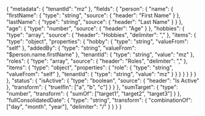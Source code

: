 {
  "metadata": {
    "tenantId": "mz"
  },
  "fields": {
    "person": {
      "name": {
        "firstName": {
          "type": "string",
          "source": {
            "header": "First Name"
          }
        },
        "lastName": {
          "type": "string",
          "source": {
            "header": "Last Name"
          }
        }
      },
      "age": {
        "type": "number",
        "source": {
          "header": "Age"
        }
      },
      "hobbies": {
        "type": "array",
        "source": {
          "header": "Hobbies",
          "delimiter": ","
        },
        "items": {
          "type": "object",
          "properties": {
            "hobby": {
              "type": "string",
              "valueFrom": "self"
            },
            "addedBy": {
              "type": "string",
              "valueFrom": "$person.name.firstName"
            },
            "tenantId": {
              "type": "string",
              "value": "mz"
            },
            "roles": {
              "type": "array",
              "source": {
                "header": "Roles",
                "delimiter": ","
              },
              "items": {
                "type": "object",
                "properties": {
                  "role": {
                    "type": "string",
                    "valueFrom": "self"
                  },
                  "tenantId": {
                    "type": "string",
                    "value": "mz"
                  }
                }
              }
            }
          }
        }
      }
    },
    "status": {
      "isActive": {
        "type": "boolean",
        "source": {
          "header": "Is Active"
        },
        "transform": {
          "trueIfIn": ["a", "b", "c"]
        }
      }
    },
    "sumTarget": {
      "type": "number",
      "transform": {
        "sumOf": ["target1", "target2", "target3"]
      }
    },
    "fullConsolidatedDate": {
      "type": "string",
      "transform": {
        "combinationOf": ["day", "month", "year"],
        "delimiter": "/"
      }
    }
  }
}
